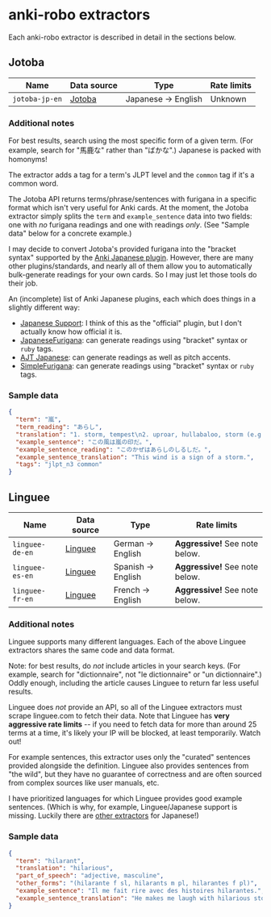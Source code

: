 # anki-robo extractors

Each anki-robo extractor is described in detail in the sections below.

## Jotoba

| Name | Data source | Type | Rate limits |
|------|-------------|------|-------------|
|`jotoba-jp-en` | [Jotoba](https://jotoba.de/) | Japanese -> English | Unknown |

### Additional notes

For best results, search using the most specific form of a given term. (For
example, search for "馬鹿な" rather than "ばかな".) Japanese is packed with
homonyms!

The extractor adds a tag for a term's JLPT level and the `common` tag if it's
a common word.

The Jotoba API returns terms/phrase/sentences with furigana in a specific
format which isn't very useful for Anki cards. At the moment, the Jotoba
extractor simply splits the `term` and `example_sentence` data into two
fields: one with *no* furigana readings and one with readings *only*. (See
"Sample data" below for a concrete example.)

I may decide to convert Jotoba's provided furigana into the "bracket syntax"
supported by the [Anki Japanese plugin](https://ankiweb.net/shared/info/3918629684).
However, there are many other plugins/standards, and nearly all of them allow
you to automatically bulk-generate readings for your own cards. So I may just
let those tools do their job.

An (incomplete) list of Anki Japanese plugins, each which does things in a
slightly different way:

- [Japanese Support](https://ankiweb.net/shared/info/3918629684): I think of
  this as the "official" plugin, but I don't actually know how official it is.
- [JapaneseFurigana](https://ankiweb.net/shared/info/678316993): can generate
  readings using "bracket" syntax or `ruby` tags.
- [AJT Japanese](https://ankiweb.net/shared/info/1344485230): can generate
  readings as well as pitch accents.
- [SimpleFurigana](https://ankiweb.net/shared/info/1444055400): can generate
  readings using "bracket" syntax or `ruby` tags.

### Sample data

```json
{
  "term": "嵐",
  "term_reading": "あらし",
  "translation": "1. storm, tempest\n2. uproar, hullabaloo, storm (e.g. of protest), winds (e.g. of change)\n3. pile of 3 cards of the same value in oicho-kabu",
  "example_sentence": "この風は嵐の印だ。",
  "example_sentence_reading": "このかぜはあらしのしるしだ。",
  "example_sentence_translation": "This wind is a sign of a storm.",
  "tags": "jlpt_n3 common"
}
```

## Linguee

| Name | Data source | Type | Rate limits |
|------|-------------|------|-------------|
| `linguee-de-en` | [Linguee](https://www.linguee.com/german-english/) | German -> English | **Aggressive!** See note below. |
| `linguee-es-en` | [Linguee](https://www.linguee.com/spanish-english/) | Spanish -> English | **Aggressive!** See note below. |
| `linguee-fr-en` | [Linguee](https://www.linguee.com/french-english/) | French -> English | **Aggressive!** See note below. |

### Additional notes

Linguee supports many different languages. Each of the above Linguee
extractors shares the same code and data format.

Note: for best results, do *not* include articles in your search keys. (For
example, search for "dictionnaire", not "le dictionnaire" or "un
dictionnaire".) Oddly enough, including the article causes Linguee to return
far less useful results.

Linguee does *not* provide an API, so all of the Linguee extractors must
scrape linguee.com to fetch their data. Note that Linguee has **very
aggressive rate limits** -- if you need to fetch data for more than around 25
terms at a time, it's likely your IP will be blocked, at least temporarily.
Watch out!

For example sentences, this extractor uses only the "curated" sentences
provided alongside the definition. Linguee also provides sentences from "the
wild", but they have no guarantee of correctness and are often sourced from
complex sources like user manuals, etc.

I have prioritized languages for which Linguee provides good example
sentences. (Which is why, for example, Linguee/Japanese support is missing.
Luckily there are [other extractors](#jotoba) for Japanese!)

### Sample data

```json
{
  "term": "hilarant",
  "translation": "hilarious",
  "part_of_speech": "adjective, masculine",
  "other_forms": "(hilarante f sl, hilarants m pl, hilarantes f pl)",
  "example_sentence": "Il me fait rire avec des histoires hilarantes.",
  "example_sentence_translation": "He makes me laugh with hilarious stories."
}
```
